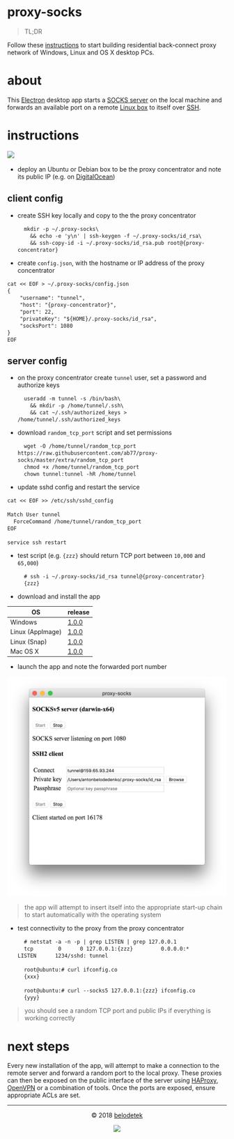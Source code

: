 # proxy-socks

> TL;DR

Follow these [instructions](#instructions) to start building residential back-connect proxy network of Windows, Linux and OS X desktop PCs.

# about
This [Electron](https://electronjs.org/) desktop app starts a [SOCKS server](https://github.com/mscdex/socksv5) on the local machine and forwards an available port on a remote [Linux box](#server-config) to itself over [SSH](https://github.com/mscdex/ssh2).

# instructions

[![](https://raw.githubusercontent.com/ab77/netflix-proxy/master/static/digitalocean.png)](https://m.do.co/c/937b01397c94)

* deploy an Ubuntu or Debian box to be the proxy concentrator and note its public IP (e.g. on [DigitalOcean](https://m.do.co/c/937b01397c94))

## client config
* create SSH key locally and copy to the the proxy concentrator

        mkdir -p ~/.proxy-socks\
          && echo -e 'y\n' | ssh-keygen -f ~/.proxy-socks/id_rsa\
          && ssh-copy-id -i ~/.proxy-socks/id_rsa.pub root@{proxy-concentrator}

* create `config.json`, with the hostname or IP address of the proxy concentrator
```
cat << EOF > ~/.proxy-socks/config.json
{
    "username": "tunnel",
    "host": "{proxy-concentrator}",
    "port": 22,
    "privateKey": "${HOME}/.proxy-socks/id_rsa",
    "socksPort": 1080
}
EOF
```

## server config
* on the proxy concentrator create `tunnel` user, set a password and authorize keys

        useradd -m tunnel -s /bin/bash\
          && mkdir -p /home/tunnel/.ssh\
          && cat ~/.ssh/authorized_keys > /home/tunnel/.ssh/authorized_keys

* download `random_tcp_port` script and set permissions

        wget -O /home/tunnel/random_tcp_port https://raw.githubusercontent.com/ab77/proxy-socks/master/extra/random_tcp_port
        chmod +x /home/tunnel/random_tcp_port
        chown tunnel:tunnel -hR /home/tunnel

* update sshd config and restart the service
```
cat << EOF >> /etc/ssh/sshd_config

Match User tunnel
  ForceCommand /home/tunnel/random_tcp_port
EOF

service ssh restart
```

* test script (e.g. `{zzz}` should return TCP port between `10,000` and `65,000`)

        # ssh -i ~/.proxy-socks/id_rsa tunnel@{proxy-concentrator}
        {zzz}

* download and install the app

|OS|release|
|---|---|
|Windows|[1.0.0](https://github.com/ab77/proxy-socks/releases/download/v1.0.0/proxy-socks-setup-1.0.0.exe)|
|Linux (AppImage)|[1.0.0](https://github.com/ab77/proxy-socks/releases/download/v1.0.0/proxy-socks-1.0.0-x86_64.AppImage)|
|Linux (Snap)|[1.0.0](https://github.com/ab77/proxy-socks/releases/download/v1.0.0/proxy-socks_1.0.0_amd64.snap)|
|Mac OS X|[1.0.0](https://github.com/ab77/proxy-socks/releases/download/v1.0.0/proxy-socks-1.0.0.dmg)|

* launch the app and note the forwarded port number

![](https://raw.githubusercontent.com/ab77/proxy-socks/master/extra/proxy-socks.png)

> the app will attempt to insert itself into the appropriate start-up chain to start automatically with the operating system

* test connectivity to the proxy from the proxy concentrator

        # netstat -a -n -p | grep LISTEN | grep 127.0.0.1
        tcp        0      0 127.0.0.1:{zzz}         0.0.0.0:*               LISTEN      1234/sshd: tunnel

        root@ubuntu:# curl ifconfig.co
        {xxx}
        
        root@ubuntu:# curl --socks5 127.0.0.1:{zzz} ifconfig.co
        {yyy}

> you should see a random TCP port and public IPs if everything is working correctly 

# next steps
Every new installation of the app, will attempt to make a connection to the remote server and forward a random port to the local proxy. These proxies can then be exposed on the public interface of the server using [HAProxy](http://www.haproxy.org/), [OpenVPN](https://openvpn.net/) or a combination of tools. Once the ports are exposed, ensure appropriate ACLs are set.

<hr>
<p align="center">&copy; 2018 <a href="https://anton.belodedenko.me/belodetek/">belodetek</a></p>
<p align="center"><a href="http://anton.belodedenko.me/"><img src="https://avatars2.githubusercontent.com/u/2033996?v=3&s=50"></a></p>
